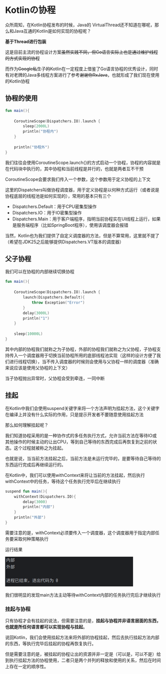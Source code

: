 # Kotlinの协程

众所周知，在Kotlin协程发布的时候，Java的 VirtualThread还不知道在哪呢，那么和Java互通的Kotlin是如何实现的协程呢？

**基于Thread进行包装**

这是目前主流的协程设计方案~~虽然实践不同，但Go语言实际上也是通过维护线程的方式实现的协程~~

而作为~~Google私生子的~~Kotlin在一定程度上借鉴了Go语言协程的优秀设计，同时有对老牌的Java多线程方案进行了参考~~谢谢你RxJava~~，也就形成了我们现在使用的Kotlin协程

## 协程的使用

```kotlin
fun main(){  
  
    CoroutineScope(Dispatchers.IO).launch {  
        sleep(2000L)  
        println("协程内")  
    }  
  
    println("协程外")  
}
```

我们往往会使用CoroutineScope.launch{}的方式启动一个协程，协程的内容就是在代码块中执行的，其中协程和当前线程是并行的，也就是两者互不干预

CoroutineScope会要求我们传入一个参数，这个参数用于定义协程的上下文

这里的Dispatchers叫做协程调度器，用于定义协程是以何种方式运行（或者说是协程底层的线程池是如何实现的），常用的基本只有三个

- Dispatchers.Default：用于CPU密集型操作
- Dispatchers.IO：用于IO密集型操作
- Dispatchers.Main：用于客户端程序，指明当前协程实在UI线程上运行，如果是服务端程序（比如SpringBoot程序），使用该调度器会报错

当然，Kotlin也为我们提供了自定义调度器的方法，但是不算常用，这里就不提了（希望在JDK25之后能够提供Dispatchers.VT版本的调度器）

## 父子协程

我们可以在协程的内部继续切换协程

```kotlin
fun main(){  
  
    CoroutineScope(Dispatchers.IO).launch {  
        launch(Dispatchers.Default){  
            throw Exception("Error")  
        }  
        delay(3000L)  
        println("1")  
    }  
  
    sleep(10000L)  
}
```

其中内部的协程我们就称之为子协程，外部的协程我们就称之为父协程，子协程支持传入一个调度器用于切换当前协程所用的底部线程池实现（这样的设计方便了我们进行线程切换），当不传入调度器的时候则会使用与父协程一样的调度器（准确来说应该是使用父协程的上下文）

当子协程抛出异常时，父协程会受到牵连，一同中断

## 挂起

在Kotlin中我们会使用suspend关键字来将一个方法声明为挂起方法，这个关键字在编译上并没有什么实际的作用，只是提示开发者不要随意使用挂起方法

那么如何理解挂起呢？

我们知道协程采用的是一种协作式的多任务执行方式，允许当前方法在等待IO或其他操作的时候主动的让出CPU，等到自己等待的东西完成后再恢复到之前的状态。这个过程就被称之为挂起。

也就是说，当当前方法挂起之后，当前方法是未运行完毕的，是要等待自己等待的东西运行完成后再继续运行的。

在Kotlin中，我们可以使用withContext来将让当前的方法挂起，然后执行withContext中的任务，等待这个任务执行完毕后在继续执行

```kotlin
suspend fun main(){  
    withContext(Dispatchers.IO){  
        delay(3000)  
        println("内部")  
    }  
    println("外部")  
}
```

需要注意的是，withContext必须要传入一个调度器，这个调度器用于指定内部任务要采取何种策略执行

运行结果

![image.png](https://raw.githubusercontent.com/CoteNite/Blog_img/master/blogImg/20250617185306.png)


我们很明显的发现main方法主动等待withContext内部的任务执行完后才继续执行

### 挂起与协程

只有协程才会有挂起的说法，但需要注意的是，**挂起与协程并非语言层面的东西，也就是所任何语言都可以实现协程与挂起**。

说回Kotlin，我们会使用挂起方法来将外部的协程挂起，然后去执行挂起方法内部的东西，等执行完毕后挂起的协程再恢复执行。

但是需要注意的是，被挂起的协程让出的资源并非一定是（可以是，可以不是）给到执行挂起方法的协程使用，二者只是两个并列的释放和使用的关系，然后在时间上存在一定的顺序性。


